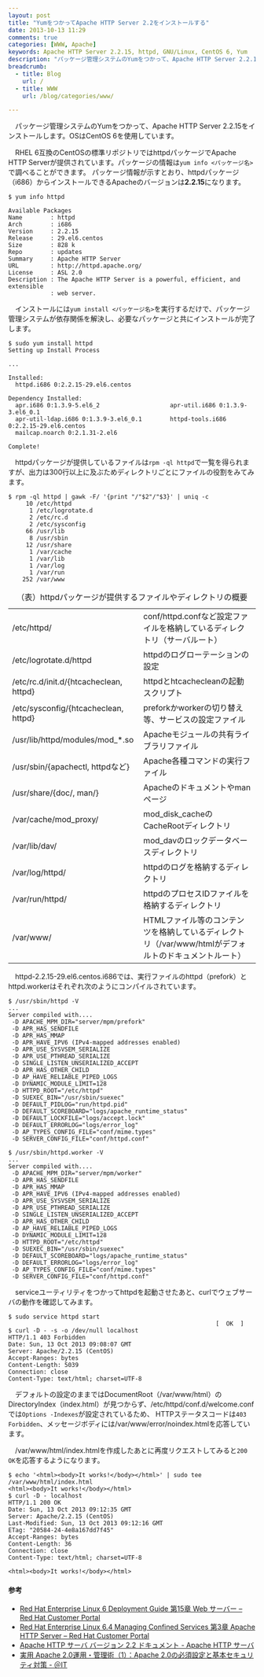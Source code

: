 ```yaml
---
layout: post
title: "YumをつかってApache HTTP Server 2.2をインストールする"
date: 2013-10-13 11:29
comments: true
categories: [WWW, Apache]
keywords: Apache HTTP Server 2.2.15, httpd, GNU/Linux, CentOS 6, Yum
description: "パッケージ管理システムのYumをつかって、Apache HTTP Server 2.2.15をインストールします。OSはCentOS 6を使用しています。"
breadcrumb:
  - title: Blog
    url: /
  - title: WWW
    url: /blog/categories/www/

---
```


　パッケージ管理システムのYumをつかって、Apache HTTP Server 2.2.15をインストールします。OSはCentOS 6を使用しています。

<!-- more -->

　RHEL 6互換のCentOSの標準リポジトリではhttpdパッケージでApache HTTP Serverが提供されています。パッケージの情報は`yum info <パッケージ名>`で調べることができます。
パッケージ情報が示すとおり、httpdパッケージ（i686）からインストールできるApacheのバージョンは**2.2.15**になります。

    $ yum info httpd

    Available Packages
    Name        : httpd
    Arch        : i686
    Version     : 2.2.15
    Release     : 29.el6.centos
    Size        : 828 k
    Repo        : updates
    Summary     : Apache HTTP Server
    URL         : http://httpd.apache.org/
    License     : ASL 2.0
    Description : The Apache HTTP Server is a powerful, efficient, and extensible
                : web server.

　インストールには`yum install <パッケージ名>`を実行するだけで、パッケージ管理システムが依存関係を解決し、必要なパッケージと共にインストールが完了します。

    $ sudo yum install httpd
    Setting up Install Process

    ...
    
    Installed:
      httpd.i686 0:2.2.15-29.el6.centos

    Dependency Installed:
      apr.i686 0:1.3.9-5.el6_2                    apr-util.i686 0:1.3.9-3.el6_0.1
      apr-util-ldap.i686 0:1.3.9-3.el6_0.1        httpd-tools.i686 0:2.2.15-29.el6.centos
      mailcap.noarch 0:2.1.31-2.el6

    Complete!

　httpdパッケージが提供しているファイルは`rpm -ql httpd`で一覧を得られますが、出力は300行以上に及ぶためディレクトリごとにファイルの役割をみてみます。

    $ rpm -ql httpd | gawk -F/ '{print "/"$2"/"$3}' | uniq -c
         10 /etc/httpd
          1 /etc/logrotate.d
          2 /etc/rc.d
          2 /etc/sysconfig
         66 /usr/lib
          8 /usr/sbin
         12 /usr/share
          1 /var/cache
          1 /var/lib
          1 /var/log
          1 /var/run
        252 /var/www

<table class="table">
<caption>（表）httpdパッケージが提供するファイルやディレクトリの概要</caption>
<tbody>
<tr><td>/etc/httpd/</td><td>conf/httpd.confなど設定ファイルを格納しているディレクトリ（サーバルート）</td></tr>
<tr><td>/etc/logrotate.d/httpd</td><td>httpdのログローテーションの設定</td></tr>
<tr><td>/etc/rc.d/init.d/{htcacheclean, httpd}</td><td>httpdとhtcachecleanの起動スクリプト</td></tr>
<tr><td>/etc/sysconfig/{htcacheclean, httpd}</td><td>preforkかworkerの切り替え等、サービスの設定ファイル</td></tr>
<tr><td>/usr/lib/httpd/modules/mod_*.so</td><td>Apacheモジュールの共有ライブラリファイル</td></tr>
<tr><td>/usr/sbin/{apachectl, httpdなど}</td><td>Apache各種コマンドの実行ファイル</td></tr>
<tr><td>/usr/share/{doc/, man/}</td><td>Apacheのドキュメントやmanページ</td></tr>
<tr><td>/var/cache/mod_proxy/</td><td>mod_disk_cacheのCacheRootディレクトリ</td></tr>
<tr><td>/var/lib/dav/</td><td>mod_davのロックデータベースディレクトリ</td></tr>
<tr><td>/var/log/httpd/</td><td>httpdのログを格納するディレクトリ</td></tr>
<tr><td>/var/run/httpd/</td><td>httpdのプロセスIDファイルを格納するディレクトリ</td></tr>
<tr><td>/var/www/</td><td>HTMLファイル等のコンテンツを格納しているディレクトリ（/var/www/htmlがデフォルトのドキュメントルート）</td></tr>
</tbody>
</table>

　httpd-2.2.15-29.el6.centos.i686では、実行ファイルのhttpd（prefork）とhttpd.workerはそれぞれ次のようにコンパイルされています。

    $ /usr/sbin/httpd -V
    ...
    Server compiled with....
     -D APACHE_MPM_DIR="server/mpm/prefork"
     -D APR_HAS_SENDFILE
     -D APR_HAS_MMAP
     -D APR_HAVE_IPV6 (IPv4-mapped addresses enabled)
     -D APR_USE_SYSVSEM_SERIALIZE
     -D APR_USE_PTHREAD_SERIALIZE
     -D SINGLE_LISTEN_UNSERIALIZED_ACCEPT
     -D APR_HAS_OTHER_CHILD
     -D AP_HAVE_RELIABLE_PIPED_LOGS
     -D DYNAMIC_MODULE_LIMIT=128
     -D HTTPD_ROOT="/etc/httpd"
     -D SUEXEC_BIN="/usr/sbin/suexec"
     -D DEFAULT_PIDLOG="run/httpd.pid"
     -D DEFAULT_SCOREBOARD="logs/apache_runtime_status"
     -D DEFAULT_LOCKFILE="logs/accept.lock"
     -D DEFAULT_ERRORLOG="logs/error_log"
     -D AP_TYPES_CONFIG_FILE="conf/mime.types"
     -D SERVER_CONFIG_FILE="conf/httpd.conf"

    $ /usr/sbin/httpd.worker -V
    ...
    Server compiled with....
     -D APACHE_MPM_DIR="server/mpm/worker"
     -D APR_HAS_SENDFILE
     -D APR_HAS_MMAP
     -D APR_HAVE_IPV6 (IPv4-mapped addresses enabled)
     -D APR_USE_SYSVSEM_SERIALIZE
     -D APR_USE_PTHREAD_SERIALIZE
     -D SINGLE_LISTEN_UNSERIALIZED_ACCEPT
     -D APR_HAS_OTHER_CHILD
     -D AP_HAVE_RELIABLE_PIPED_LOGS
     -D DYNAMIC_MODULE_LIMIT=128
     -D HTTPD_ROOT="/etc/httpd"
     -D SUEXEC_BIN="/usr/sbin/suexec"
     -D DEFAULT_SCOREBOARD="logs/apache_runtime_status"
     -D DEFAULT_ERRORLOG="logs/error_log"
     -D AP_TYPES_CONFIG_FILE="conf/mime.types"
     -D SERVER_CONFIG_FILE="conf/httpd.conf"

　serviceユーティリティをつかってhttpdを起動させたあと、curlでウェブサーバの動作を確認してみます。

    $ sudo service httpd start
                                                               [  OK  ]
    $ curl -D - -s -o /dev/null localhost
    HTTP/1.1 403 Forbidden
    Date: Sun, 13 Oct 2013 09:08:07 GMT
    Server: Apache/2.2.15 (CentOS)
    Accept-Ranges: bytes
    Content-Length: 5039
    Connection: close
    Content-Type: text/html; charset=UTF-8
    

　デフォルトの設定のままではDocumentRoot（/var/www/html）のDirectoryIndex（index.html）が見つからず、/etc/httpd/conf.d/welcome.confでは`Options -Indexes`が設定されているため、
HTTPステータスコードは`403 Forbidden`、メッセージボディには/var/www/error/noindex.htmlを応答しています。

　/var/www/html/index.htmlを作成したあとに再度リクエストしてみると`200 OK`を応答するようになります。

    $ echo '<html><body>It works!</body></html>' | sudo tee /var/www/html/index.html
    <html><body>It works!</body></html>
    $ curl -D - localhost
    HTTP/1.1 200 OK
    Date: Sun, 13 Oct 2013 09:12:35 GMT
    Server: Apache/2.2.15 (CentOS)
    Last-Modified: Sun, 13 Oct 2013 09:12:16 GMT
    ETag: "20584-24-4e8a167dd7f45"
    Accept-Ranges: bytes
    Content-Length: 36
    Connection: close
    Content-Type: text/html; charset=UTF-8

    <html><body>It works!</body></html>

#### 参考

- [Red Hat Enterprise Linux 6 Deployment Guide 第15章 Web サーバー – Red Hat Customer Portal](https://access.redhat.com/site/documentation/ja-JP/Red_Hat_Enterprise_Linux/6/html/Deployment_Guide/ch-Web_Servers.html)
- [Red Hat Enterprise Linux 6.4 Managing Confined Services 第3章 Apache HTTP Server – Red Hat Customer Portal](https://access.redhat.com/site/documentation/ja-JP/Red_Hat_Enterprise_Linux/6/html/Managing_Confined_Services/chap-Managing_Confined_Services-The_Apache_HTTP_Server.html)
- [Apache HTTP サーバ バージョン 2.2 ドキュメント - Apache HTTP サーバ](http://httpd.apache.org/docs/2.2/ja/)
- [実用 Apache 2.0運用・管理術（1）：Apache 2.0の必須設定と基本セキュリティ対策 - ＠IT](http://www.atmarkit.co.jp/ait/articles/0508/02/news102.html)
